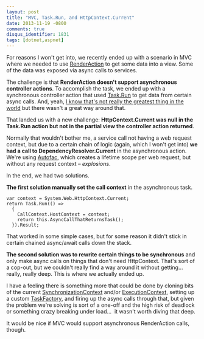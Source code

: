 ```yaml
---
layout: post
title: "MVC, Task.Run, and HttpContext.Current"
date: 2013-11-19 -0800
comments: true
disqus_identifier: 1831
tags: [dotnet,aspnet]
---
```

For reasons I won't get into, we recently ended up with a scenario in
MVC where we needed to use
[RenderAction](http://msdn.microsoft.com/en-us/library/system.web.mvc.html.childactionextensions.renderaction.aspx)
to get some data into a view. Some of the data was exposed via async
calls to services.

The challenge is that **RenderAction doesn't support asynchronous
controller actions**. To accomplish the task, we ended up with a
synchronous controller action that used
[Task.Run](http://msdn.microsoft.com/en-us/library/system.threading.tasks.task.run.aspx)
to get data from certain async calls. And, yeah, [I know that's not
really the greatest thing in the
world](http://msdn.microsoft.com/en-us/magazine/jj991977.aspx) but there
wasn't a great way around that.

That landed us with a new challenge: **HttpContext.Current was null in
the Task.Run action but not in the partial view the controller action
returned**.

Normally that wouldn't bother me, a service call not having a web
request context, but due to a certain chain of logic (again, which I
won't get into) **we had a call to DependencyResolver.Current** in the
asynchronous action. We're using
[Autofac](https://autofac.googlecode.com), which creates a lifetime
scope per web request, but without any request context – *explosions*.

In the end, we had two solutions.

**The first solution manually set the call context** in the asynchronous
task.

    var context = System.Web.HttpContext.Current;
    return Task.Run(() =>
      {
        CallContext.HostContext = context;
        return this.AsyncCallThatReturnsTask();
      }).Result;

That worked in some simple cases, but for some reason it didn't stick in
certain chained async/await calls down the stack.

**The second solution was to rewrite certain things to be synchronous**
and only make async calls on things that don't need HttpContext. That's
sort of a cop-out, but we couldn't really find a way around it without
getting... really, really deep. This is where we actually ended up.

I have a feeling there is something more that could be done by cloning
bits of the current
[SynchronizationContext](http://msdn.microsoft.com/en-us/library/system.threading.synchronizationcontext.aspx)
and/or
[ExecutionContext](http://msdn.microsoft.com/en-us/library/system.threading.hostexecutioncontext.aspx),
setting up a custom
[TaskFactory](http://msdn.microsoft.com/en-us/library/system.threading.tasks.taskfactory.aspx),
and firing up the async calls through that, but given the problem we're
solving is sort of a one-off and the high risk of deadlock or something
crazy breaking under load...  it wasn't worth diving that deep.

It would be nice if MVC would support asynchronous RenderAction calls,
though.
